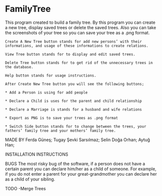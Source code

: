 
# FamilyTree
This program created to build a family tree.
By this program you can create a new tree, display saved trees or delete the saved trees. 
Also you can take the screenshots of your tree so you can save your tree as a .png format.

	Create A New Tree button stands for add new persons’ with their informations, and usage of these informations to create relations.
	
	View Tree button stands for to display and edit saved trees.
	
	Delete Tree button stands for to get rid of the unnecessary trees in the database.
	
	Help button stands for usage instructions.
	
	After Create New Tree button you will see the following buttons;
	
	* Add a Person is using for add people

	* Declare a Child is uses for the parent and child relationship
	
	* Declare a Marriage is stands for a husband and wife relations
	
	* Export as PNG is to save your trees as .png format
	
	* Switch Side button stands for to change between the trees, your fathers’ family tree and your mothers’ family tree.



MADE BY
Ferda Güneş;
Tugay Şevki Sarsılmaz;
Selin Doğa Orhan;
Aytuğ Han;

INSTALLATION INSTRUCTIONS

BUGS
The most risky bug of the software, if a person does not have a certain parent you can declare him/her as a child of someone. 
For example, if you do not enter a parent for your great-grandmother you can declare her as a child of your sibling. 

TODO
-Merge Trees
